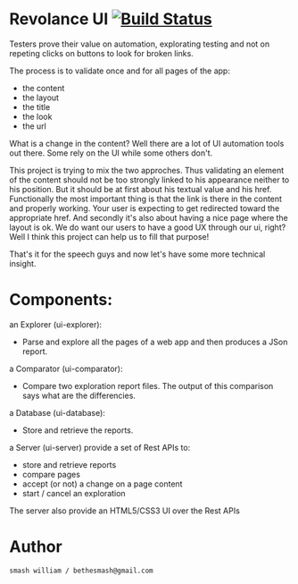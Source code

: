 Revolance UI  [![Build Status](https://travis-ci.org/TheSmash/revolance-ui-monitoring.png)](https://travis-ci.org/TheSmash/revolance-ui-monitoring)
============


Testers prove their value on automation, explorating testing and not on repeting
clicks on buttons to look for broken links.

The process is to validate once and for all pages of the app:
  - the content
  - the layout
  - the title
  - the look
  - the url
  
What is a change in the content?
Well there are a lot of UI automation tools out there. Some rely on the UI while some others don't.

This project is trying to mix the two approches. Thus validating an element of the content should not be too strongly 
linked to his appearance neither to his position. But it should be at first about his textual value and his href.
Functionally the most important thing is that the link is there in the content and properly working. 
Your user is expecting to get redirected toward the appropriate href. And secondly it's also about
having a nice page where the layout is ok. We do want our users to have a good UX through our ui, right?
Well I think this project can help us to fill that purpose!

That's it for the speech guys and now let's have some more technical insight.


Components:
===========


an Explorer (ui-explorer):
  - Parse and explore all the pages of a web app and then produces a JSon report.
  
a Comparator (ui-comparator): 
  - Compare two exploration report files. The output of this comparison says what are the differencies.
  
a Database (ui-database):
  - Store and retrieve the reports.
      
a Server (ui-server) provide a set of Rest APIs to:
  - store and retrieve reports
  - compare pages
  - accept (or not) a change on a page content
  - start / cancel an exploration

The server also provide an HTML5/CSS3 UI over the Rest APIs 

Author
======

    smash william / bethesmash@gmail.com
   
   
